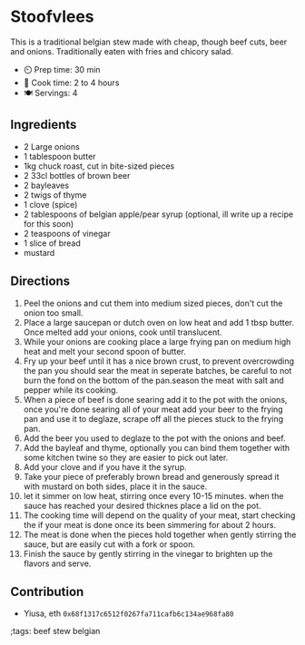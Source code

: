 # Stoofvlees

This is a traditional belgian stew made with cheap, though beef cuts, beer and onions.
Traditionally eaten with fries and chicory salad.

- ⏲️ Prep time: 30 min
- 🍳 Cook time: 2 to 4 hours
- 🍽️ Servings: 4

## Ingredients

- 2 Large onions
- 1 tablespoon butter
- 1kg chuck roast, cut in bite-sized pieces
- 2 33cl bottles of brown beer
- 2 bayleaves
- 2 twigs of thyme
- 1 clove (spice)
- 2 tablespoons of belgian apple/pear syrup (optional, ill write up a recipe for this soon)
- 2 teaspoons of vinegar
- 1 slice of bread
- mustard

## Directions

1. Peel the onions and cut them into medium sized pieces, don't cut the onion too small.
2. Place a large saucepan or dutch oven on low heat and add 1 tbsp butter. Once melted add your onions, cook until translucent.
3. While your onions are cooking place a large frying pan on medium high heat and melt your second spoon of butter.
4. Fry up your beef until it has a nice brown crust, to prevent overcrowding the pan you should sear the meat in seperate batches, be careful to not burn the fond on the bottom of the pan.season the meat with salt and pepper while its cooking.
5. When a piece of beef is done searing add it to the pot with the onions, once you're done searing all of your meat add your beer to the frying pan and use it to deglaze, scrape off all the pieces stuck to the frying pan.
6. Add the beer you used to deglaze to the pot with the onions and beef.
7. Add the bayleaf and thyme, optionally you can bind them together with some kitchen twine so they are easier to pick out later.
8. Add your clove and if you have it the syrup.
9. Take your piece of preferably brown bread and generously spread it with mustard on both sides, place it in the sauce.
10. let it simmer on low heat, stirring once every 10-15 minutes. when the sauce has reached your desired thicknes place a lid on the pot.
11. The cooking time will depend on the quality of your meat, start checking the if your meat is done once its been simmering for about 2 hours.
12. The meat is done when the pieces hold together when gently stirring the sauce, but are easily cut with a fork or spoon.
13. Finish the sauce by gently stirring in the vinegar to brighten up the flavors and serve.
## Contribution

- Yiusa, eth `0x68f1317c6512f0267fa711cafb6c134ae968fa80`

;tags: beef stew belgian
